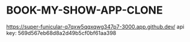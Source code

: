 # BOOK-MY-SHOW-APP-CLONE

https://super-funicular-q7qxw5qqxqwg347p7-3000.app.github.dev/
api key: 569d567eb68d8a2d49b5cf0bf61aa398
